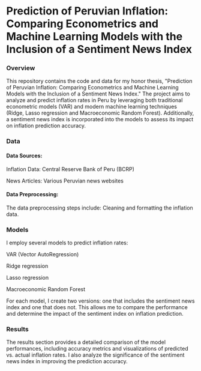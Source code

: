 # Prediction of Peruvian Inflation: Comparing Econometrics and Machine Learning Models with the Inclusion of a Sentiment News Index

### Overview

This repository contains the code and data for my honor thesis, "Prediction of Peruvian Inflation: Comparing Econometrics and Machine Learning Models with the Inclusion of a Sentiment News Index." The project aims to analyze and predict inflation rates in Peru by leveraging both traditional econometric models (VAR) and modern machine learning techniques (Ridge, Lasso regression and Macroeconomic Random Forest). Additionally, a sentiment news index is incorporated into the models to assess its impact on inflation prediction accuracy.

### Data

#### Data Sources:

Inflation Data: Central Reserve Bank of Peru (BCRP)

News Articles: Various Peruvian news websites

#### Data Preprocessing:

The data preprocessing steps include: Cleaning and formatting the inflation data.

### Models

I employ several models to predict inflation rates:

VAR (Vector AutoRegression)

Ridge regression

Lasso regression

Macroeconomic Random Forest

For each model, I create two versions: one that includes the sentiment news index and one that does not. This allows me to compare the performance and determine the impact of the sentiment index on inflation prediction.

### Results

The results section provides a detailed comparison of the model performances, including accuracy metrics and visualizations of predicted vs. actual inflation rates. I also analyze the significance of the sentiment news index in improving the prediction accuracy.
